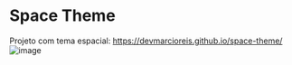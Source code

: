 # Space Theme
Projeto com tema espacial: https://devmarcioreis.github.io/space-theme/
![image](https://user-images.githubusercontent.com/107413382/199970242-c2e06c74-9fd5-4a2e-96cd-48deb50d216c.png)

